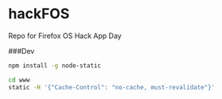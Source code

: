 hackFOS
=======

Repo for Firefox OS Hack App Day

###Dev
```bash
npm install -g node-static
```

```bash
cd www
static -H '{"Cache-Control": "no-cache, must-revalidate"}'
```
